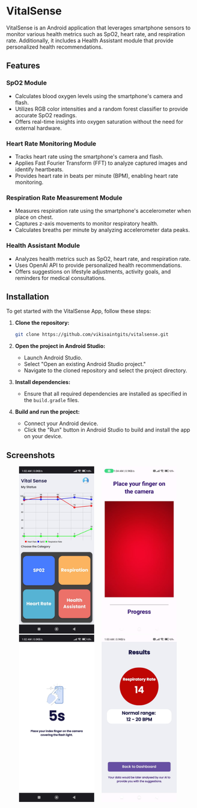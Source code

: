 # VitalSense

VitalSense is an Android application that leverages smartphone sensors to monitor various health metrics such as SpO2, heart rate, and respiration rate. Additionally, it includes a Health Assistant module that provide personalized health recommendations.

## Features

### SpO2 Module
- Calculates blood oxygen levels using the smartphone's camera and flash.
- Utilizes RGB color intensities and a random forest classifier to provide accurate SpO2 readings.
- Offers real-time insights into oxygen saturation without the need for external hardware.

### Heart Rate Monitoring Module
- Tracks heart rate using the smartphone's camera and flash.
- Applies Fast Fourier Transform (FFT) to analyze captured images and identify heartbeats.
- Provides heart rate in beats per minute (BPM), enabling heart rate monitoring.

### Respiration Rate Measurement Module
- Measures respiration rate using the smartphone's accelerometer when place on chest.
- Captures z-axis movements to monitor respiratory health.
- Calculates breaths per minute by analyzing accelerometer data peaks.

### Health Assistant Module
- Analyzes health metrics such as SpO2, heart rate, and respiration rate.
- Uses OpenAI API to provide personalized health recommendations.
- Offers suggestions on lifestyle adjustments, activity goals, and reminders for medical consultations.

## Installation

To get started with the VitalSense App, follow these steps:

1. **Clone the repository:**
    ```sh
    git clone https://github.com/vikisaintgits/vitalsense.git
    ```

2. **Open the project in Android Studio:**
    - Launch Android Studio.
    - Select "Open an existing Android Studio project."
    - Navigate to the cloned repository and select the project directory.

3. **Install dependencies:**
    - Ensure that all required dependencies are installed as specified in the `build.gradle` files.

4. **Build and run the project:**
    - Connect your Android device.
    - Click the "Run" button in Android Studio to build and install the app on your device.

## Screenshots
<p align="center">
<img src="https://raw.githubusercontent.com/vikisaintgits/vitalsense/main/screenshots/dash.jpeg" alt="Image" width="200"/>&nbsp&nbsp&nbsp&nbsp
<img src="https://raw.githubusercontent.com/vikisaintgits/vitalsense/main/screenshots/image_catch.jpeg" alt="Image" width="200"/>&nbsp&nbsp&nbsp&nbsp
<img src="https://raw.githubusercontent.com/vikisaintgits/vitalsense/main/screenshots/timer.jpeg" alt="Image" width="200"/>&nbsp&nbsp&nbsp&nbsp
<img src="https://raw.githubusercontent.com/vikisaintgits/vitalsense/main/screenshots/result.jpeg" alt="Image" width="200"/>&nbsp&nbsp&nbsp&nbsp
</p>


